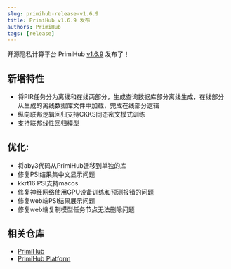 ```yaml
---
slug: primihub-release-v1.6.9
title: PrimiHub v1.6.9 发布
authors: PrimiHub
tags: [release]
---
```


开源隐私计算平台 PrimiHub [v1.6.9](https://github.com/primihub/primihub/releases/tag/1.6.9) 发布了！

## 新增特性

- 将PIR任务分为离线和在线两部分，生成查询数据库部分离线生成，在线部分从生成的离线数据库文件中加载，完成在线部分逻辑
- 纵向联邦逻辑回归支持CKKS同态密文模式训练
- 支持联邦线性回归模型

## 优化:

- 将aby3代码从PrimiHub迁移到单独的库
- 修复PSI结果集中文显示问题
- kkrt16 PSI支持macos
- 修复神经网络使用GPU设备训练和预测报错的问题
- 修复web端PSI结果展示问题
- 修复web端复制模型任务节点无法删除问题

## 相关仓库

* [PrimiHub](https://github.com/primihub/primihub)
* [PrimiHub Platform](https://github.com/primihub/primihub-platform)